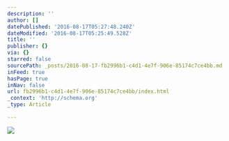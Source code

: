 ```yaml
---
description: ''
author: []
datePublished: '2016-08-17T05:27:48.240Z'
dateModified: '2016-08-17T05:25:49.528Z'
title: ''
publisher: {}
via: {}
starred: false
sourcePath: _posts/2016-08-17-fb2996b1-c4d1-4e7f-906e-85174c7ce4bb.md
inFeed: true
hasPage: true
inNav: false
url: fb2996b1-c4d1-4e7f-906e-85174c7ce4bb/index.html
_context: 'http://schema.org'
_type: Article

---
```

![](https://the-grid-user-content.s3-us-west-2.amazonaws.com/dcfe603f-a0d4-4260-88be-4de7dc5a85e9.png)